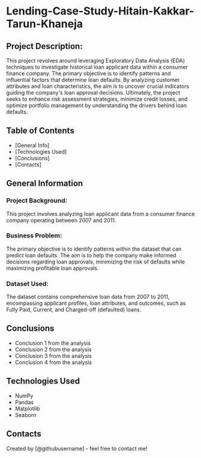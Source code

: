 # Lending-Case-Study-Hitain-Kakkar-Tarun-Khaneja

## Project Description:

This project revolves around leveraging Exploratory Data Analysis (EDA) techniques to investigate historical loan applicant data within a consumer finance company. The primary objective is to identify patterns and influential factors that determine loan defaults. By analyzing customer attributes and loan characteristics, the aim is to uncover crucial indicators guiding the company's loan approval decisions. Ultimately, the project seeks to enhance risk assessment strategies, minimize credit losses, and optimize portfolio management by understanding the drivers behind loan defaults.

## Table of Contents
* [General Info]
* [Technologies Used]
* [Conclusions]
* [Contacts]


## General Information

### Project Background:
This project involves analyzing loan applicant data from a consumer finance company operating between 2007 and 2011.
### Business Problem:
The primary objective is to identify patterns within the dataset that can predict loan defaults. The aim is to help the company make informed decisions regarding loan approvals, minimizing the risk of defaults while maximizing profitable loan approvals.
### Dataset Used:
The dataset contains comprehensive loan data from 2007 to 2011, encompassing applicant profiles, loan attributes, and outcomes, such as Fully Paid, Current, and Charged-off (defaulted) loans.

## Conclusions
- Conclusion 1 from the analysis
- Conclusion 2 from the analysis
- Conclusion 3 from the analysis
- Conclusion 4 from the analysis

## Technologies Used
- NumPy
- Pandas
- Matplotlib
- Seaborn

## Contacts
Created by [@githubusername] - feel free to contact me!

